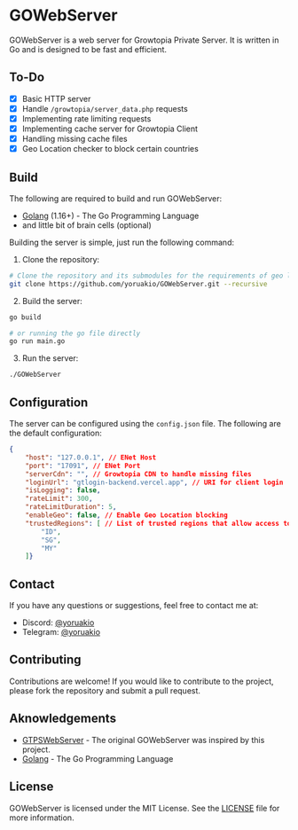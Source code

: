 # GOWebServer

GOWebServer is a web server for Growtopia Private Server. It is written in Go and is designed to be fast and efficient.

## To-Do

- [x] Basic HTTP server
- [x] Handle `/growtopia/server_data.php` requests
- [x] Implementing rate limiting requests
- [x] Implementing cache server for Growtopia Client
- [x] Handling missing cache files
- [x] Geo Location checker to block certain countries

## Build

The following are required to build and run GOWebServer:

- [Golang](https://golang.org/dl/) (1.16+) - The Go Programming Language
- and little bit of brain cells (optional)

Building the server is simple, just run the following command:

1. Clone the repository:

```bash
# Clone the repository and its submodules for the requirements of geo location detection
git clone https://github.com/yoruakio/GOWebServer.git --recursive
```

2. Build the server:

```bash
go build

# or running the go file directly
go run main.go
```

3. Run the server:

```bash
./GOWebServer
```

## Configuration

The server can be configured using the `config.json` file. The following are the default configuration:

```json
{
    "host": "127.0.0.1", // ENet Host
    "port": "17091", // ENet Port
    "serverCdn": "", // Growtopia CDN to handle missing files
    "loginUrl": "gtlogin-backend.vercel.app", // URI for client login
    "isLogging": false,
    "rateLimit": 300,
    "rateLimitDuration": 5,
    "enableGeo": false, // Enable Geo Location blocking
    "trustedRegions": [ // List of trusted regions that allow access to the server
        "ID",
        "SG",
        "MY"
    ]}
```

## Contact

If you have any questions or suggestions, feel free to contact me at:

- Discord: [@yoruakio](https://discord.com/users/919841186246692886)
- Telegram: [@yoruakio](https://t.me/yoruakio)

## Contributing

Contributions are welcome! If you would like to contribute to the project, please fork the repository and submit a pull request.

## Aknowledgements

- [GTPSWebServer](https://github.com/yoruakio/GTPSWebServer) - The original GOWebServer was inspired by this project.
- [Golang](https://golang.org/) - The Go Programming Language

## License

GOWebServer is licensed under the MIT License. See the [LICENSE](LICENSE) file for more information.
